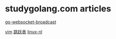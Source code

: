 # studygolang.com articles

[go-websocket-broadcast](https://github.com/jack15083/go-websocket-broadcast)

[vim](http://mp.weixin.qq.com/s?__biz=MzA3OTgyMDcwNg==&mid=2650637086&idx=1&sn=1ae24b697085c5ad03d74aead281114f&chksm=87a481d3b0d308c53b46e4faccb8e2d9dd60ad1acb2acd1d3950f16e02c19a38a117448f7b16&scene=0&xtrack=1#rd)
[跳跃表](http://mp.weixin.qq.com/s?__biz=MzI1MTIzMzI2MA==&mid=2650561846&idx=2&sn=6673e457f23c48bb1a109b018acf7f6c&chksm=f1feebb5c68962a394dabb91182a8878ce8621615ae596fef4a1c0a15abfb8664103a0972a2e&scene=0#rd)
[linux-nl](https://mp.weixin.qq.com/s?__biz=MzAxODI5ODMwOA==&mid=2666540459&idx=1&sn=301fc43baaea80e1512b4972d45677b2&chksm=80dce900b7ab60163db2f04e96a9f56ee1ab19e4c56c0d9189c89b9544c4e7eea7cef4bdac8c&mpshare=1&scene=24&srcid=12025d0oeYIj4j82AoeuCK0b#rd)
